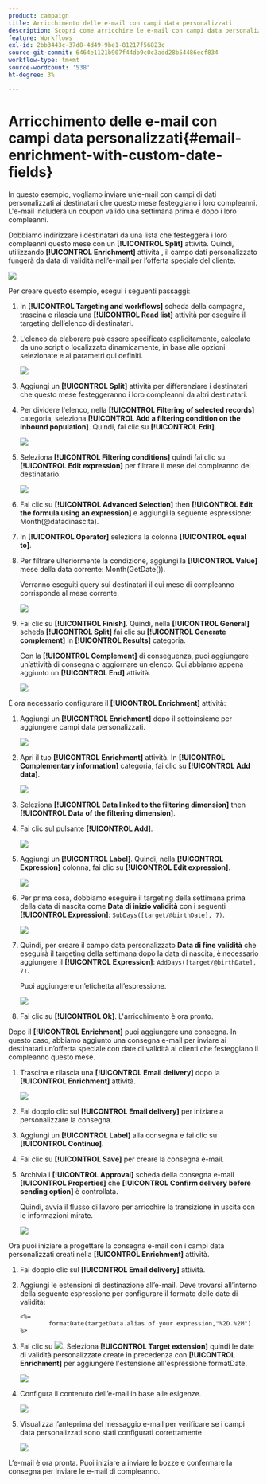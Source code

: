 ```yaml
---
product: campaign
title: Arricchimento delle e-mail con campi data personalizzati
description: Scopri come arricchire le e-mail con campi data personalizzati
feature: Workflows
exl-id: 2bb3443c-37d8-4d49-9be1-81217f56823c
source-git-commit: 6464e1121b907f44db9c0c3add28b54486ecf834
workflow-type: tm+mt
source-wordcount: '538'
ht-degree: 3%

---
```


# Arricchimento delle e-mail con campi data personalizzati{#email-enrichment-with-custom-date-fields}



In questo esempio, vogliamo inviare un’e-mail con campi di dati personalizzati ai destinatari che questo mese festeggiano i loro compleanni. L&#39;e-mail includerà un coupon valido una settimana prima e dopo i loro compleanni.

Dobbiamo indirizzare i destinatari da una lista che festeggerà i loro compleanni questo mese con un **[!UICONTROL Split]** attività. Quindi, utilizzando **[!UICONTROL Enrichment]** attività , il campo dati personalizzato fungerà da data di validità nell’e-mail per l’offerta speciale del cliente.

![](assets/uc_enrichment.png)

Per creare questo esempio, esegui i seguenti passaggi:

1. In **[!UICONTROL Targeting and workflows]** scheda della campagna, trascina e rilascia una **[!UICONTROL Read list]** attività per eseguire il targeting dell’elenco di destinatari.
1. L’elenco da elaborare può essere specificato esplicitamente, calcolato da uno script o localizzato dinamicamente, in base alle opzioni selezionate e ai parametri qui definiti.

   ![](assets/uc_enrichment_1.png)

1. Aggiungi un **[!UICONTROL Split]** attività per differenziare i destinatari che questo mese festeggeranno i loro compleanni da altri destinatari.
1. Per dividere l&#39;elenco, nella **[!UICONTROL Filtering of selected records]** categoria, seleziona **[!UICONTROL Add a filtering condition on the inbound population]**. Quindi, fai clic su **[!UICONTROL Edit]**.

   ![](assets/uc_enrichment_2.png)

1. Seleziona **[!UICONTROL Filtering conditions]** quindi fai clic su **[!UICONTROL Edit expression]** per filtrare il mese del compleanno del destinatario.

   ![](assets/uc_enrichment_3.png)

1. Fai clic su **[!UICONTROL Advanced Selection]** then **[!UICONTROL Edit the formula using an expression]** e aggiungi la seguente espressione: Month(@datadinascita).
1. In **[!UICONTROL Operator]** seleziona la colonna **[!UICONTROL equal to]**.
1. Per filtrare ulteriormente la condizione, aggiungi la **[!UICONTROL Value]** mese della data corrente: Month(GetDate()).

   Verranno eseguiti query sui destinatari il cui mese di compleanno corrisponde al mese corrente.

   ![](assets/uc_enrichment_4.png)

1. Fai clic su **[!UICONTROL Finish]**. Quindi, nella **[!UICONTROL General]** scheda **[!UICONTROL Split]** fai clic su **[!UICONTROL Generate complement]** in **[!UICONTROL Results]** categoria.

   Con la **[!UICONTROL Complement]** di conseguenza, puoi aggiungere un’attività di consegna o aggiornare un elenco. Qui abbiamo appena aggiunto un **[!UICONTROL End]** attività.

   ![](assets/uc_enrichment_6.png)

È ora necessario configurare il **[!UICONTROL Enrichment]** attività:

1. Aggiungi un **[!UICONTROL Enrichment]** dopo il sottoinsieme per aggiungere campi data personalizzati.

   ![](assets/uc_enrichment_7.png)

1. Apri il tuo **[!UICONTROL Enrichment]** attività. In **[!UICONTROL Complementary information]** categoria, fai clic su **[!UICONTROL Add data]**.

   ![](assets/uc_enrichment_8.png)

1. Seleziona **[!UICONTROL Data linked to the filtering dimension]** then **[!UICONTROL Data of the filtering dimension]**.
1. Fai clic sul pulsante **[!UICONTROL Add]**.

   ![](assets/uc_enrichment_9.png)

1. Aggiungi un **[!UICONTROL Label]**. Quindi, nella **[!UICONTROL Expression]** colonna, fai clic su **[!UICONTROL Edit expression]**.

   ![](assets/uc_enrichment_10.png)

1. Per prima cosa, dobbiamo eseguire il targeting della settimana prima della data di nascita come **Data di inizio validità** con i seguenti **[!UICONTROL Expression]**: `SubDays([target/@birthDate], 7)`.

   ![](assets/uc_enrichment_11.png)

1. Quindi, per creare il campo data personalizzato **Data di fine validità** che eseguirà il targeting della settimana dopo la data di nascita, è necessario aggiungere il **[!UICONTROL Expression]**: `AddDays([target/@birthDate], 7)`.

   Puoi aggiungere un’etichetta all’espressione.

   ![](assets/uc_enrichment_12.png)

1. Fai clic su **[!UICONTROL Ok]**. L&#39;arricchimento è ora pronto.

Dopo il **[!UICONTROL Enrichment]** puoi aggiungere una consegna. In questo caso, abbiamo aggiunto una consegna e-mail per inviare ai destinatari un’offerta speciale con date di validità ai clienti che festeggiano il compleanno questo mese.

1. Trascina e rilascia una **[!UICONTROL Email delivery]** dopo la **[!UICONTROL Enrichment]** attività.

   ![](assets/uc_enrichment_15.png)

1. Fai doppio clic sul **[!UICONTROL Email delivery]** per iniziare a personalizzare la consegna.
1. Aggiungi un **[!UICONTROL Label]** alla consegna e fai clic su **[!UICONTROL Continue]**.
1. Fai clic su **[!UICONTROL Save]** per creare la consegna e-mail.
1. Archivia i **[!UICONTROL Approval]** scheda della consegna e-mail **[!UICONTROL Properties]** che **[!UICONTROL Confirm delivery before sending option]** è controllata.

   Quindi, avvia il flusso di lavoro per arricchire la transizione in uscita con le informazioni mirate.

   ![](assets/uc_enrichment_18.png)

Ora puoi iniziare a progettare la consegna e-mail con i campi data personalizzati creati nella **[!UICONTROL Enrichment]** attività.

1. Fai doppio clic sul **[!UICONTROL Email delivery]** attività.
1. Aggiungi le estensioni di destinazione all’e-mail. Deve trovarsi all’interno della seguente espressione per configurare il formato delle date di validità:

   ```
   <%=
           formatDate(targetData.alias of your expression,"%2D.%2M")  %>
   ```

1. Fai clic su ![](assets/uc_enrichment_16.png). Seleziona **[!UICONTROL Target extension]** quindi le date di validità personalizzate create in precedenza con **[!UICONTROL Enrichment]** per aggiungere l&#39;estensione all&#39;espressione formatDate.

   ![](assets/uc_enrichment_19.png)

1. Configura il contenuto dell’e-mail in base alle esigenze.

   ![](assets/uc_enrichment_17.png)

1. Visualizza l’anteprima del messaggio e-mail per verificare se i campi data personalizzati sono stati configurati correttamente

   ![](assets/uc_enrichment_20.png)

L’e-mail è ora pronta. Puoi iniziare a inviare le bozze e confermare la consegna per inviare le e-mail di compleanno.
